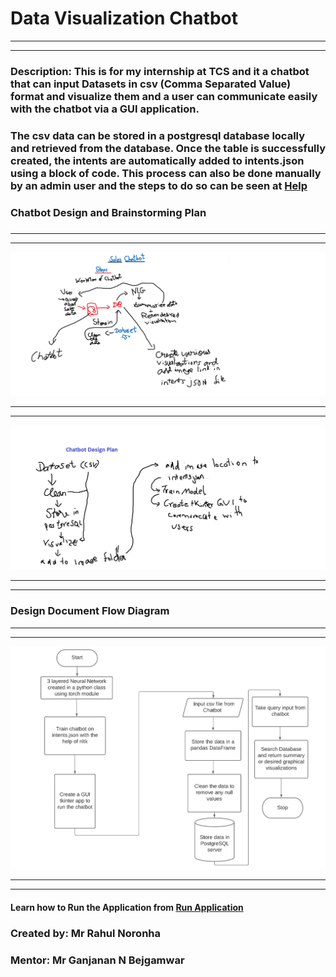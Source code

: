# **Data Visualization Chatbot**
_______________________________________
_______________________________________
### **Description**: This is for my internship at TCS and it a chatbot that can input Datasets in csv (Comma Separated Value) format and visualize them and a user can communicate easily with the chatbot via a GUI application. ### 

### The csv data can be stored in a postgresql database locally and retrieved from the database. Once the table is successfully created, the intents are automatically added to intents.json using a block of code. This process can also be done manually by an admin user and the steps to do so can be seen at [Help](https://rahuldatavisualization.blogspot.com/2021/07/data-visualization-bot-help.html)
### 

### Chatbot Design and Brainstorming Plan 
###
______________________________________
______________________________________
![Planning Document](Images/DesignDocumentSalesChatbot.png)
______________________________________
______________________________________
![Brain Storming](Images/DesignDocument1SalesChatbot.png)
_____________________________________
_____________________________________
### Design Document Flow Diagram ###
_____________________________________
_____________________________________
![Design Document](Images/ChatbotAppFlowDiagram.jpeg)
_____________________________________
_____________________________________
#### Learn how to Run the Application from [Run Application](https://rahuldatavisualization.blogspot.com/2021/07/how-to-run-chatbot-application-step-by.html)
####

### **Created by: Mr Rahul Noronha**
### **Mentor: Mr Ganjanan N Bejgamwar**
